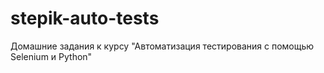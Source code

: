 # stepik-auto-tests
Домашние задания к курсу "Автоматизация тестирования с помощью Selenium и Python"
